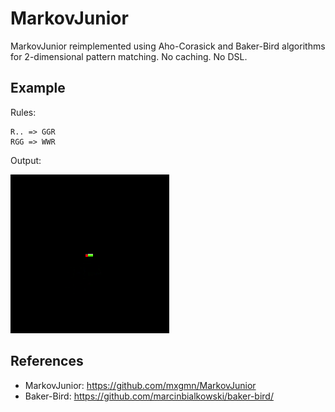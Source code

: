 # MarkovJunior

MarkovJunior reimplemented using Aho-Corasick and Baker-Bird algorithms for 2-dimensional pattern matching. No caching. No DSL.

## Example

Rules:
```
R.. => GGR
RGG => WWR
```

Output:

![image](https://raw.githubusercontent.com/oneearedrabbit/image-synthesis/master/mj/output.gif)

## References

- MarkovJunior: https://github.com/mxgmn/MarkovJunior
- Baker-Bird: https://github.com/marcinbialkowski/baker-bird/
